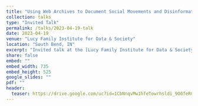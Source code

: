 ```yaml
---
title: "Using Web Archives to Document Social Movements and Disinformation - Practice, Ethics, and Challenges"
collection: talks
type: "Invited Talk"
permalink: /talks/2023-04-19-talk
date: 2023-04-19
venue: "Lucy Family Institute for Data & Society"
location: "South Bend, IN"
excerpt: "Invited talk at the [Lucy Family Institute for Data & Society](https://lucyinstitute.nd.edu/), University of Notre Dame"
share: false
embed: ""
embed_width: 735
embed_height: 525
google_slides: ""
pdf: ""
header:
  teaser: https://drive.google.com/uc?id=1CbNnqvMw1hfeTowrhsldi_9O0feRCTL8
---
```

